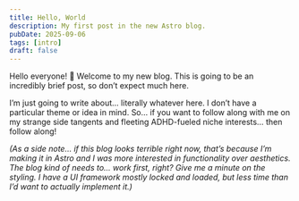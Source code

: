 ```yaml
---
title: Hello, World
description: My first post in the new Astro blog.
pubDate: 2025-09-06
tags: [intro]
draft: false
---
```


Hello everyone! 👋 Welcome to my new blog. This is going to be an incredibly brief post, so don’t expect much here.

I’m just going to write about… literally whatever here. I don’t have a particular theme or idea in mind. So… if you want to follow along with me on my strange side tangents and fleeting ADHD-fueled niche interests… then follow along!

*(As a side note… if this blog looks terrible right now, that’s because I’m making it in Astro and I was more interested in functionality over aesthetics. The blog kind of needs to… work first, right? Give me a minute on the styling. I have a UI framework mostly locked and loaded, but less time than I’d want to actually implement it.)*
